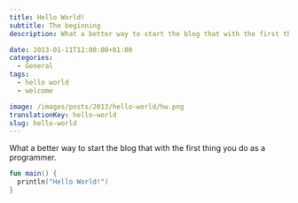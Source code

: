 ```yaml
---
title: Hello World!
subtitle: The beginning
description: What a better way to start the blog that with the first thing you do as a programmer.

date: 2013-01-11T12:00:00+01:00
categories:
  - General
tags:
  - hello world
  - welcome

image: /images/posts/2013/hello-world/hw.png
translationKey: hello-world
slug: hello-world
---
```

What a better way to start the blog that with the first thing you do as a programmer.

```kotlin
fun main() {
  println("Hello World!")
}
```

